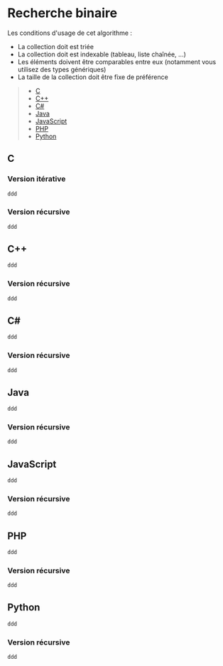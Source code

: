# Recherche binaire

Les conditions d'usage de cet algorithme :

+ La collection doit est triée
+ La collection doit est indexable (tableau, liste chaînée, ...)
+ Les éléments doivent être comparables entre eux (notamment vous utilisez des types génériques)
+ La taille de la collection doit être fixe de préférence

> + [C](#c)
> + [C++](#c-1)
> + [C#](#c-2)
> + [Java](#java)
> + [JavaScript](#javascript)
> + [PHP](#php)
> + [Python](#python)

## C

### Version itérative

```c
ddd
```

### Version récursive

```c
ddd
```

## C++

```cpp
ddd
```

### Version récursive

```cpp
ddd
```

## C#

```csharp
ddd
```

### Version récursive

```csharp
ddd
```

## Java

```java
ddd
```

### Version récursive

```java
ddd
```

## JavaScript

```js
ddd
```

### Version récursive

```js
ddd
```

## PHP

```php
ddd
```

### Version récursive

```php
ddd
```

## Python

```python
ddd
```

### Version récursive

```python
ddd
```
